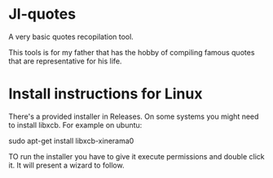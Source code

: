 # JI-quotes
A very basic quotes recopilation tool.

This tools is for my father that has the hobby of compiling famous quotes that are representative for his life.

# Install instructions for Linux
There's a provided installer in Releases. On some systems you might need to install libxcb. For example on ubuntu:

sudo apt-get install libxcb-xinerama0

TO run the installer you have to give it execute permissions and double click it. It will present a wizard to follow.
